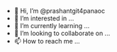 - 👋 Hi, I’m @prashantgit4panaoc
- 👀 I’m interested in ...
- 🌱 I’m currently learning ...
- 💞️ I’m looking to collaborate on ...
- 📫 How to reach me ...

<!---
prashantgit4panaoc/prashantgit4panaoc is a ✨ special ✨ repository because its `README.md` (this file) appears on your GitHub profile.
You can click the Preview link to take a look at your changes.
--->
